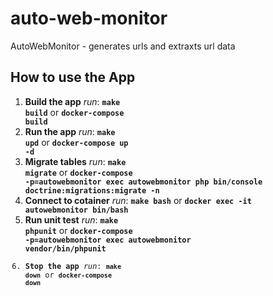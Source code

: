 # auto-web-monitor
AutoWebMonitor - generates urls and extraxts url data

## How to use the App

1. **Build the app** *run*: <code>**make build**</code> or <code>**docker-compose build**</code>
1. **Run the app** *run*: <code>**make upd**</code> or <code>**docker-compose up -d**</code>
1. **Migrate tables** *run*: <code>**make migrate**</code> or <code>**docker-compose -p=autowebmonitor exec autowebmonitor php bin/console doctrine:migrations:migrate -n**</code>
1. **Connect to cotainer** *run*: <code>**make bash**</code> or <code>**docker exec -it autowebmonitor bin/bash**</code>
1. **Run unit test** *run*: <code>**make phpunit**</code> or <code>**docker-compose -p=autowebmonitor exec autowebmonitor vendor/bin/phpunit**</emcode>
1. **Stop the app** *run*: <code>**make down**</code> or <code>**docker-compose down**</code>